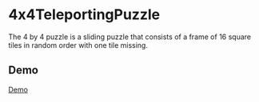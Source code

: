 # 4x4TeleportingPuzzle
The 4 by 4 puzzle is a sliding puzzle that consists of a frame of 16 square tiles in random order with one tile missing. 

## Demo
[Demo](https://tianyoudai.github.io/4x4TeleportingPuzzle/)
